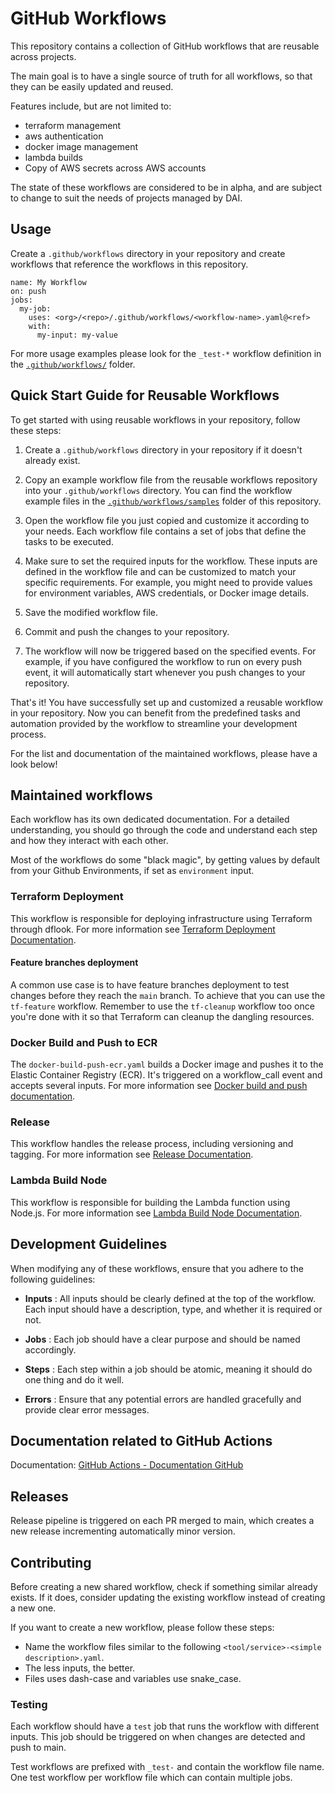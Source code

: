 # GitHub Workflows

This repository contains a collection of GitHub workflows that are reusable across projects.

The main goal is to have a single source of truth for all workflows, so that they can be easily updated and reused.

Features include, but are not limited to:

- terraform management
- aws authentication
- docker image management
- lambda builds
- Copy of AWS secrets across AWS accounts

The state of these workflows are considered to be in alpha, and are subject to change to suit the needs of projects managed by DAI.

## Usage

Create a `.github/workflows` directory in your repository and create workflows that reference the workflows in this repository.

```
name: My Workflow
on: push
jobs:
  my-job:
    uses: <org>/<repo>/.github/workflows/<workflow-name>.yaml@<ref>
    with:
      my-input: my-value
```

For more usage examples please look for the `_test-*` workflow definition in the [`.github/workflows/`](.github/workflows/) folder.

## Quick Start Guide for Reusable Workflows

To get started with using reusable workflows in your repository, follow these steps:

1. Create a `.github/workflows` directory in your repository if it doesn't already exist.

2. Copy an example workflow file from the reusable workflows repository into your `.github/workflows` directory. You can find the workflow example files in the [`.github/workflows/samples`](.github/workflows/samples) folder of this repository.

3. Open the workflow file you just copied and customize it according to your needs. Each workflow file contains a set of jobs that define the tasks to be executed.

4. Make sure to set the required inputs for the workflow. These inputs are defined in the workflow file and can be customized to match your specific requirements. For example, you might need to provide values for environment variables, AWS credentials, or Docker image details.

5. Save the modified workflow file.

6. Commit and push the changes to your repository.

7. The workflow will now be triggered based on the specified events. For example, if you have configured the workflow to run on every push event, it will automatically start whenever you push changes to your repository.

That's it! You have successfully set up and customized a reusable workflow in your repository. Now you can benefit from the predefined tasks and automation provided by the workflow to streamline your development process.

For the list and documentation of the maintained workflows, please have a look below!

## Maintained workflows

Each workflow has its own dedicated documentation. For a detailed understanding, you should go through the code and understand each step and how they interact with each other.

Most of the workflows do some "black magic", by getting values by default from your Github Environments, if set as `environment` input.

### Terraform Deployment

This workflow is responsible for deploying infrastructure using Terraform through dflook. For more information see [Terraform Deployment Documentation](docs/workflows/tf.md).

#### Feature branches deployment

A common use case is to have feature branches deployment to test changes before they reach the `main` branch. To achieve that you can use the `tf-feature` workflow. Remember to use the `tf-cleanup` workflow too once you're done with it so that Terraform can cleanup the dangling resources.

### Docker Build and Push to ECR

The `docker-build-push-ecr.yaml` builds a Docker image and pushes it to the Elastic Container Registry (ECR). It's triggered on a workflow_call event and accepts several inputs. For more information see [Docker build and push documentation](docs/workflows/docker-build-push.md).

### Release

This workflow handles the release process, including versioning and tagging. For more information see [Release Documentation](docs/workflows/gh-release.md).

### Lambda Build Node

This workflow is responsible for building the Lambda function using Node.js. For more information see [Lambda Build Node Documentation](docs/workflows/lambda-build-node.md).

## Development Guidelines

When modifying any of these workflows, ensure that you adhere to the following guidelines:

- **Inputs** : All inputs should be clearly defined at the top of the workflow. Each input should have a description, type, and whether it is required or not.

- **Jobs** : Each job should have a clear purpose and should be named accordingly.

- **Steps** : Each step within a job should be atomic, meaning it should do one thing and do it well.

- **Errors** : Ensure that any potential errors are handled gracefully and provide clear error messages.

## Documentation related to GitHub Actions

Documentation: [GitHub Actions - Documentation GitHub](https://docs.github.com/en/actions)

## Releases

Release pipeline is triggered on each PR merged to main, which creates a new release incrementing automatically minor version.

## Contributing

Before creating a new shared workflow, check if something similar already exists. If it does, consider updating the existing workflow instead of creating a new one.

If you want to create a new workflow, please follow these steps:

- Name the workflow files similar to the following `<tool/service>-<simple description>.yaml`.
- The less inputs, the better.
- Files uses dash-case and variables use snake_case.

### Testing

Each workflow should have a `test` job that runs the workflow with different inputs. This job should be triggered on when changes are detected and push to main.

Test workflows are prefixed with `_test-` and contain the workflow file name. One test workflow per workflow file which can contain multiple jobs.
